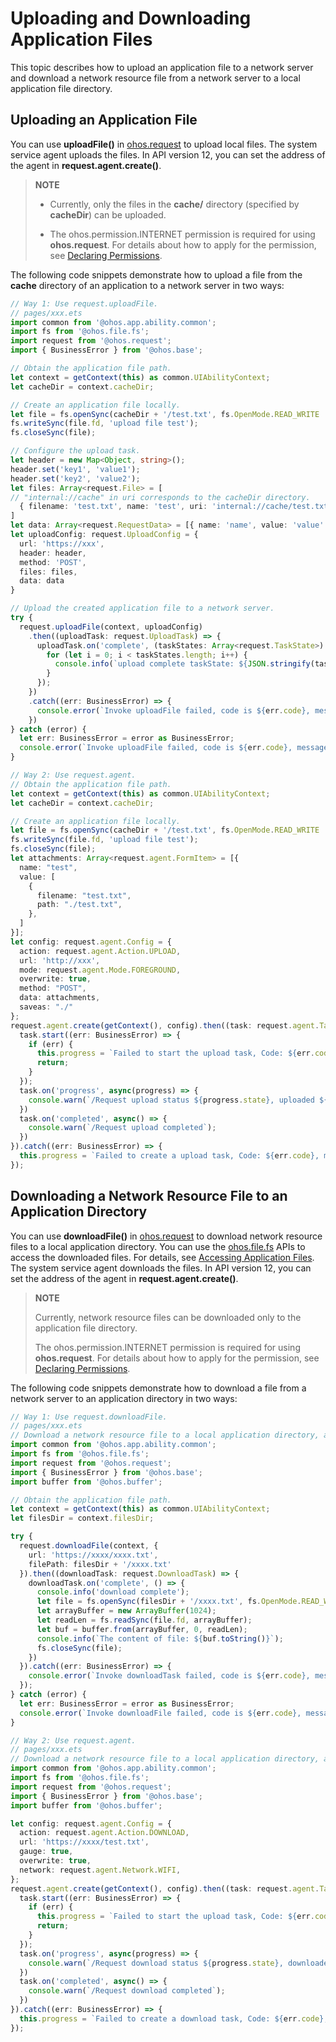 # Uploading and Downloading Application Files

This topic describes how to upload an application file to a network server and download a network resource file from a network server to a local application file directory.

## Uploading an Application File

You can use **uploadFile()** in [ohos.request](../../reference/apis-basic-services-kit/js-apis-request.md) to upload local files. The system service agent uploads the files. In API version 12, you can set the address of the agent in **request.agent.create()**.

> **NOTE**
>
> - Currently, only the files in the **cache/** directory (specified by **cacheDir**) can be uploaded.
>
> - The ohos.permission.INTERNET permission is required for using **ohos.request**. For details about how to apply for the permission, see [Declaring Permissions](../../security/AccessToken/declare-permissions.md).

The following code snippets demonstrate how to upload a file from the **cache** directory of an application to a network server in two ways:

```ts
// Way 1: Use request.uploadFile.
// pages/xxx.ets
import common from '@ohos.app.ability.common';
import fs from '@ohos.file.fs';
import request from '@ohos.request';
import { BusinessError } from '@ohos.base';

// Obtain the application file path.
let context = getContext(this) as common.UIAbilityContext;
let cacheDir = context.cacheDir;

// Create an application file locally.
let file = fs.openSync(cacheDir + '/test.txt', fs.OpenMode.READ_WRITE | fs.OpenMode.CREATE);
fs.writeSync(file.fd, 'upload file test');
fs.closeSync(file);

// Configure the upload task.
let header = new Map<Object, string>();
header.set('key1', 'value1');
header.set('key2', 'value2');
let files: Array<request.File> = [
// "internal://cache" in uri corresponds to the cacheDir directory.
  { filename: 'test.txt', name: 'test', uri: 'internal://cache/test.txt', type: 'txt' }
]
let data: Array<request.RequestData> = [{ name: 'name', value: 'value' }];
let uploadConfig: request.UploadConfig = {
  url: 'https://xxx',
  header: header,
  method: 'POST',
  files: files,
  data: data
}

// Upload the created application file to a network server.
try {
  request.uploadFile(context, uploadConfig)
    .then((uploadTask: request.UploadTask) => {
      uploadTask.on('complete', (taskStates: Array<request.TaskState>) => {
        for (let i = 0; i < taskStates.length; i++) {
          console.info(`upload complete taskState: ${JSON.stringify(taskStates[i])}`);
        }
      });
    })
    .catch((err: BusinessError) => {
      console.error(`Invoke uploadFile failed, code is ${err.code}, message is ${err.message}`);
    })
} catch (error) {
  let err: BusinessError = error as BusinessError;
  console.error(`Invoke uploadFile failed, code is ${err.code}, message is ${err.message}`);
}
```

```ts
// Way 2: Use request.agent.
// Obtain the application file path.
let context = getContext(this) as common.UIAbilityContext;
let cacheDir = context.cacheDir;

// Create an application file locally.
let file = fs.openSync(cacheDir + '/test.txt', fs.OpenMode.READ_WRITE | fs.OpenMode.CREATE);
fs.writeSync(file.fd, 'upload file test');
fs.closeSync(file);
let attachments: Array<request.agent.FormItem> = [{
  name: "test",
  value: [
    {
      filename: "test.txt",
      path: "./test.txt",
    },
  ]
}];
let config: request.agent.Config = {
  action: request.agent.Action.UPLOAD,
  url: 'http://xxx',
  mode: request.agent.Mode.FOREGROUND,
  overwrite: true,
  method: "POST",
  data: attachments,
  saveas: "./"
};
request.agent.create(getContext(), config).then((task: request.agent.Task) => {
  task.start((err: BusinessError) => {
    if (err) {
      this.progress = `Failed to start the upload task, Code: ${err.code}  message: ${err.message}`;
      return;
    }
  });
  task.on('progress', async(progress) => {
    console.warn(`/Request upload status ${progress.state}, uploaded ${progress.processed}`);
  })
  task.on('completed', async() => {
    console.warn(`/Request upload completed`);
  })
}).catch((err: BusinessError) => {
  this.progress = `Failed to create a upload task, Code: ${err.code}, message: ${err.message}`;
});
```

## Downloading a Network Resource File to an Application Directory

You can use **downloadFile()** in [ohos.request](../../reference/apis-basic-services-kit/js-apis-request.md) to download network resource files to a local application directory. You can use the [ohos.file.fs](../../reference/apis-core-file-kit/js-apis-file-fs.md) APIs to access the downloaded files. For details, see [Accessing Application Files](../../file-management/app-file-access.md). The system service agent downloads the files. In API version 12, you can set the address of the agent in **request.agent.create()**.

> **NOTE**
>
> Currently, network resource files can be downloaded only to the application file directory.
>
> The ohos.permission.INTERNET permission is required for using **ohos.request**. For details about how to apply for the permission, see [Declaring Permissions](../../security/AccessToken/declare-permissions.md).

The following code snippets demonstrate how to download a file from a network server to an application directory in two ways:

```ts
// Way 1: Use request.downloadFile.
// pages/xxx.ets
// Download a network resource file to a local application directory, and read data from the file.
import common from '@ohos.app.ability.common';
import fs from '@ohos.file.fs';
import request from '@ohos.request';
import { BusinessError } from '@ohos.base';
import buffer from '@ohos.buffer';

// Obtain the application file path.
let context = getContext(this) as common.UIAbilityContext;
let filesDir = context.filesDir;

try {
  request.downloadFile(context, {
    url: 'https://xxxx/xxxx.txt',
    filePath: filesDir + '/xxxx.txt'
  }).then((downloadTask: request.DownloadTask) => {
    downloadTask.on('complete', () => {
      console.info('download complete');
      let file = fs.openSync(filesDir + '/xxxx.txt', fs.OpenMode.READ_WRITE);
      let arrayBuffer = new ArrayBuffer(1024);
      let readLen = fs.readSync(file.fd, arrayBuffer);
      let buf = buffer.from(arrayBuffer, 0, readLen);
      console.info(`The content of file: ${buf.toString()}`);
      fs.closeSync(file);
    })
  }).catch((err: BusinessError) => {
    console.error(`Invoke downloadTask failed, code is ${err.code}, message is ${err.message}`);
  });
} catch (error) {
  let err: BusinessError = error as BusinessError;
  console.error(`Invoke downloadFile failed, code is ${err.code}, message is ${err.message}`);
}
```
```ts
// Way 2: Use request.agent.
// pages/xxx.ets
// Download a network resource file to a local application directory, and read data from the file.
import common from '@ohos.app.ability.common';
import fs from '@ohos.file.fs';
import request from '@ohos.request';
import { BusinessError } from '@ohos.base';
import buffer from '@ohos.buffer';

let config: request.agent.Config = {
  action: request.agent.Action.DOWNLOAD,
  url: 'https://xxxx/test.txt',
  gauge: true,
  overwrite: true,
  network: request.agent.Network.WIFI,
};
request.agent.create(getContext(), config).then((task: request.agent.Task) => {
  task.start((err: BusinessError) => {
    if (err) {
      this.progress = `Failed to start the upload task, Code: ${err.code}  message: ${err.message}`;
      return;
    }
  });
  task.on('progress', async(progress) => {
    console.warn(`/Request download status ${progress.state}, downloaded ${progress.processed}`);
  })
  task.on('completed', async() => {
    console.warn(`/Request download completed`);
  })
}).catch((err: BusinessError) => {
  this.progress = `Failed to create a download task, Code: ${err.code}, message: ${err.message}`;
});
```
